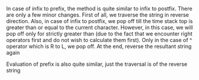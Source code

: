 In case of infix to prefix, the method is quite similar to infix to postfix. There are only a few minor changes.
First of all, we traverse the string in reverse direction. Also, in case of infix to postfix, we pop off till the
time stack top is greater than or equal to the current character. However, in this case, we will pop off only for
strictly greater than (due to the fact that we encounter right operators first and do not wish to calculate them first).
Only in the case of ^ operator which is R to L, we pop off.
At the end, reverse the resultant string again

Evaluation of prefix is also quite similar, just the traversal is of the reverse string
